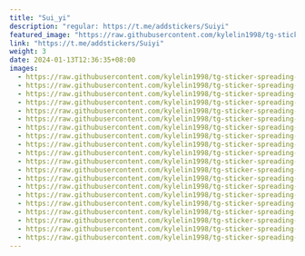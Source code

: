 ```yaml
---
title: "Sui_yi"
description: "regular: https://t.me/addstickers/Suiyi"
featured_image: "https://raw.githubusercontent.com/kylelin1998/tg-sticker-spreading-worldwide-images/main/img/55586dd2-2d23-4d5e-b2a9-4293d0d9239f.jpg"
link: "https://t.me/addstickers/Suiyi"
weight: 3
date: 2024-01-13T12:36:35+08:00
images:
  - https://raw.githubusercontent.com/kylelin1998/tg-sticker-spreading-worldwide-images/main/img/55586dd2-2d23-4d5e-b2a9-4293d0d9239f.jpg
  - https://raw.githubusercontent.com/kylelin1998/tg-sticker-spreading-worldwide-images/main/img/da135942-4178-4106-bbf4-c90fe13ed9b4.jpg
  - https://raw.githubusercontent.com/kylelin1998/tg-sticker-spreading-worldwide-images/main/img/b7015055-4b52-485f-a3eb-81ca58555f67.jpg
  - https://raw.githubusercontent.com/kylelin1998/tg-sticker-spreading-worldwide-images/main/img/a5330d15-56f0-4927-ae46-7c91219731f6.jpg
  - https://raw.githubusercontent.com/kylelin1998/tg-sticker-spreading-worldwide-images/main/img/71cf497e-358e-4ebd-9abc-544098b38a1f.jpg
  - https://raw.githubusercontent.com/kylelin1998/tg-sticker-spreading-worldwide-images/main/img/63ce2a43-4f61-4e00-bbab-ab2b5b2d63e7.jpg
  - https://raw.githubusercontent.com/kylelin1998/tg-sticker-spreading-worldwide-images/main/img/4687df20-225a-4d88-b69a-15f595a124a0.jpg
  - https://raw.githubusercontent.com/kylelin1998/tg-sticker-spreading-worldwide-images/main/img/4dea1a04-6d02-4828-bb89-1207b3b026da.jpg
  - https://raw.githubusercontent.com/kylelin1998/tg-sticker-spreading-worldwide-images/main/img/3320aea6-8b8f-4268-9e74-ccf36026efce.jpg
  - https://raw.githubusercontent.com/kylelin1998/tg-sticker-spreading-worldwide-images/main/img/d216dcc5-a03e-4ad0-98dc-93dcbfc5dfc9.jpg
  - https://raw.githubusercontent.com/kylelin1998/tg-sticker-spreading-worldwide-images/main/img/75a1e377-9b4b-4727-8eba-a4b3ae580624.jpg
  - https://raw.githubusercontent.com/kylelin1998/tg-sticker-spreading-worldwide-images/main/img/35b3d94c-402a-4518-9d68-ecf6bd15896c.jpg
  - https://raw.githubusercontent.com/kylelin1998/tg-sticker-spreading-worldwide-images/main/img/69a49489-bd50-47de-b89a-231c41adfaaf.jpg
  - https://raw.githubusercontent.com/kylelin1998/tg-sticker-spreading-worldwide-images/main/img/08271bac-1fe5-4255-94f4-dfcfd85bf540.jpg
  - https://raw.githubusercontent.com/kylelin1998/tg-sticker-spreading-worldwide-images/main/img/099af76e-e955-4cf2-80de-571b211d311a.jpg
  - https://raw.githubusercontent.com/kylelin1998/tg-sticker-spreading-worldwide-images/main/img/e92ae930-f9e2-405f-a9bf-2384d5b8f77c.jpg
  - https://raw.githubusercontent.com/kylelin1998/tg-sticker-spreading-worldwide-images/main/img/fa4a63ee-91b1-483d-8c31-76a6246ca118.jpg
  - https://raw.githubusercontent.com/kylelin1998/tg-sticker-spreading-worldwide-images/main/img/8121dd5a-c8a6-4236-941a-553dd365b2fb.jpg
  - https://raw.githubusercontent.com/kylelin1998/tg-sticker-spreading-worldwide-images/main/img/e1a39c0e-b8bf-4cb1-8081-177b8d1cf7ad.jpg
  - https://raw.githubusercontent.com/kylelin1998/tg-sticker-spreading-worldwide-images/main/img/beb4457a-5fc7-45d1-a419-7e47b2ee157f.jpg
---
```


